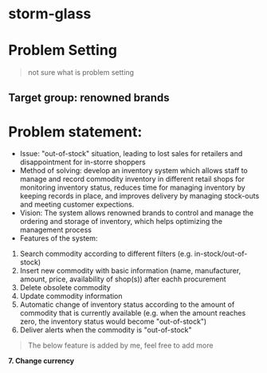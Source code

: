 # storm-glass

# Problem Setting
> not sure what is problem setting
## Target group: renowned brands

# Problem statement: 
- Issue: "out-of-stock" situation, leading to lost sales for retailers and disappointment for in-storre shoppers
- Method of solving: develop an inventory system which allows staff to manage and record commodity inventory in different retail shops for monitoring inventory status, reduces time for managing inventory by keeping records in place, and improves delivery by managing stock-outs and meeting customer expections.
- Vision: The system allows renowned brands to control and manage the ordering and storage of inventory, which helps optimizing the management process
- Features of the system:
1. Search commodity according to different filters (e.g. in-stock/out-of-stock)
2. Insert new commodity with basic information (name, manufacturer, amount, price, availability of shop(s)) after eachh procurement
3. Delete obsolete commodity
4. Update commodity information
5. Automatic change of inventory status according to the amount of commodity that is currently available (e.g. when the amount reaches zero, the inventory status would become "out-of-stock")
6. Deliver alerts when the commodity is "out-of-stock"

> The below feature is added by me, feel free to add more

**7. Change currency**
